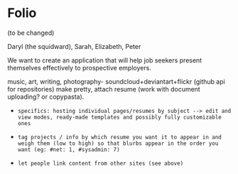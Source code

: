 Folio
=========
(to be changed)

Daryl (the squidward), Sarah, Elizabeth, Peter

We want to create an application that will help job seekers present themselves effectively to prospective employers. 

music, art, writing, photography- soundcloud+deviantart+flickr (github api for repositories) make pretty, attach resume (work with document uploading? or copypasta).
*     specifics: hosting individual pages/resumes by subject --> edit and view modes, ready-made templates and possibly fully customizable ones
*     tag projects / info by which resume you want it to appear in and weigh them (low to high) so that blurbs appear in the order you want (eg: #net: 1, #sysadmin: 7)
*     let people link content from other sites (see above)
